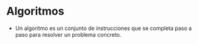 # Algoritmos

- Un algoritmo es un conjunto de instrucciones que se completa paso a paso para resolver un problema concreto.

